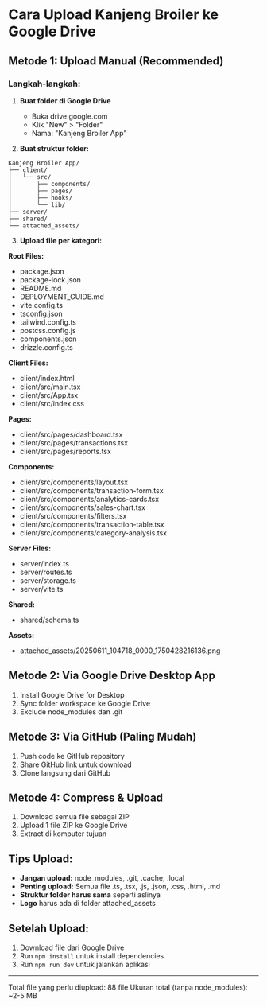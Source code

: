 # Cara Upload Kanjeng Broiler ke Google Drive

## Metode 1: Upload Manual (Recommended)

### Langkah-langkah:

1. **Buat folder di Google Drive**
   - Buka drive.google.com
   - Klik "New" > "Folder"
   - Nama: "Kanjeng Broiler App"

2. **Buat struktur folder:**
```
Kanjeng Broiler App/
├── client/
│   └── src/
│       ├── components/
│       ├── pages/
│       ├── hooks/
│       └── lib/
├── server/
├── shared/
└── attached_assets/
```

3. **Upload file per kategori:**

**Root Files:**
- package.json
- package-lock.json  
- README.md
- DEPLOYMENT_GUIDE.md
- vite.config.ts
- tsconfig.json
- tailwind.config.ts
- postcss.config.js
- components.json
- drizzle.config.ts

**Client Files:**
- client/index.html
- client/src/main.tsx
- client/src/App.tsx
- client/src/index.css

**Pages:**
- client/src/pages/dashboard.tsx
- client/src/pages/transactions.tsx
- client/src/pages/reports.tsx

**Components:**
- client/src/components/layout.tsx
- client/src/components/transaction-form.tsx
- client/src/components/analytics-cards.tsx
- client/src/components/sales-chart.tsx
- client/src/components/filters.tsx
- client/src/components/transaction-table.tsx
- client/src/components/category-analysis.tsx

**Server Files:**
- server/index.ts
- server/routes.ts
- server/storage.ts
- server/vite.ts

**Shared:**
- shared/schema.ts

**Assets:**
- attached_assets/20250611_104718_0000_1750428216136.png

## Metode 2: Via Google Drive Desktop App

1. Install Google Drive for Desktop
2. Sync folder workspace ke Google Drive
3. Exclude node_modules dan .git

## Metode 3: Via GitHub (Paling Mudah)

1. Push code ke GitHub repository
2. Share GitHub link untuk download
3. Clone langsung dari GitHub

## Metode 4: Compress & Upload

1. Download semua file sebagai ZIP
2. Upload 1 file ZIP ke Google Drive
3. Extract di komputer tujuan

## Tips Upload:

- **Jangan upload:** node_modules, .git, .cache, .local
- **Penting upload:** Semua file .ts, .tsx, .js, .json, .css, .html, .md
- **Struktur folder harus sama** seperti aslinya
- **Logo** harus ada di folder attached_assets

## Setelah Upload:

1. Download file dari Google Drive
2. Run `npm install` untuk install dependencies
3. Run `npm run dev` untuk jalankan aplikasi

---

Total file yang perlu diupload: 88 file
Ukuran total (tanpa node_modules): ~2-5 MB